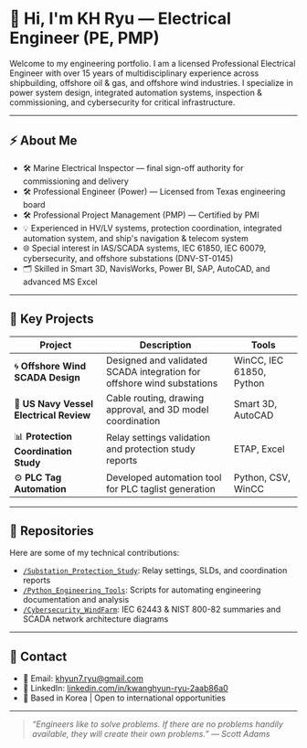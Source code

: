 # 👋 Hi, I'm KH Ryu — Electrical Engineer (PE, PMP)

Welcome to my engineering portfolio. I am a licensed Professional Electrical Engineer with over 15 years of multidisciplinary experience across shipbuilding, offshore oil & gas, and offshore wind industries. I specialize in power system design, integrated automation systems, inspection & commissioning, and cybersecurity for critical infrastructure.

---

## ⚡ About Me

* 🛠️ Marine Electrical Inspector — final sign-off authority for commissioning and delivery
* 🛠️ Professional Engineer (Power) — Licensed from Texas engineering board
* 🛠️ Professional Project Management (PMP) — Certified by PMI
* 💡 Experienced in HV/LV systems, protection coordination, integrated automation system, and ship's navigation & telecom system
* 🌐 Special interest in IAS/SCADA systems, IEC 61850, IEC 60079, cybersecurity, and offshore substations (DNV-ST-0145)
* 🗂️ Skilled in Smart 3D, NavisWorks, Power BI, SAP, AutoCAD, and advanced MS Excel

---

## 🔧 Key Projects

| Project                                 | Description                                                            | Tools                    |
| --------------------------------------- | ---------------------------------------------------------------------- | ------------------------ |
| 🌀 **Offshore Wind SCADA Design**       | Designed and validated SCADA integration for offshore wind substations | WinCC, IEC 61850, Python |
| 🚓 **US Navy Vessel Electrical Review** | Cable routing, drawing approval, and 3D model coordination             | Smart 3D, AutoCAD        |
| 📊 **Protection Coordination Study**    | Relay settings validation and protection study reports                 | ETAP, Excel              |
| ⚙️ **PLC Tag Automation**               | Developed automation tool for PLC taglist generation                   | Python, CSV, WinCC       |

---

## 📁 Repositories

Here are some of my technical contributions:

* [`/Substation_Protection_Study`](https://github.com/<your-username>/Substation_Protection_Study): Relay settings, SLDs, and coordination reports
* [`/Python_Engineering_Tools`](https://github.com/<your-username>/Python_Engineering_Tools): Scripts for automating engineering documentation and analysis
* [`/Cybersecurity_WindFarm`](https://github.com/<your-username>/Cybersecurity_WindFarm): IEC 62443 & NIST 800-82 summaries and SCADA network architecture diagrams

---

## 📢 Contact

* 📧 Email: [khyun7.ryu@gmail.com](mailto:khyun7.ryu@gmail.com)
* 💼 LinkedIn: [linkedin.com/in/kwanghyun-ryu-2aab86a0](https://linkedin.com/in/kwanghyun-ryu-2aab86a0)
* 📍 Based in Korea | Open to international opportunities

---

> *“Engineers like to solve problems. If there are no problems handily available, they will create their own problems.” — Scott Adams*
